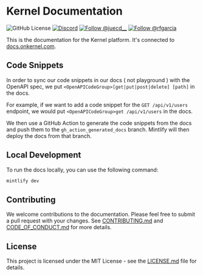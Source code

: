 # Kernel Documentation

<p align="left">
  <img alt="GitHub License" src="https://img.shields.io/github/license/onkernel/docs">
  <a href="https://discord.gg/FBrveQRcud"><img src="https://img.shields.io/discord/1342243238748225556?logo=discord&logoColor=white&color=7289DA" alt="Discord"></a>
  <a href="https://x.com/juecd__"><img src="https://img.shields.io/twitter/follow/juecd__" alt="Follow @juecd__"></a>
  <a href="https://x.com/rfgarcia"><img src="https://img.shields.io/twitter/follow/rfgarcia" alt="Follow @rfgarcia"></a>
</p>

This is the documentation for the Kernel platform. It's connected to [docs.onkernel.com](https://docs.onkernel.com).

## Code Snippets

In order to sync our code snippets in our docs ( not playground ) with the OpenAPI spec, we put `<OpenAPICodeGroup>[get|put|post|delete] [path]` in the docs.

For example, if we want to add a code snippet for the `GET /api/v1/users` endpoint, we would put `<OpenAPICodeGroup>get /api/v1/users` in the docs.

We then use a GitHub Action to generate the code snippets from the docs and push them to the `gh_action_generated_docs` branch. Mintlify will then deploy the docs from that branch.

## Local Development

To run the docs locally, you can use the following command:

```bash
mintlify dev
```

## Contributing

We welcome contributions to the documentation. Please feel free to submit a pull request with your changes. See [CONTRIBUTING.md](CONTRIBUTING.md) and [CODE_OF_CONDUCT.md](CODE_OF_CONDUCT.md) for more details.

## License

This project is licensed under the MIT License - see the [LICENSE.md](LICENSE.md) file for details.
